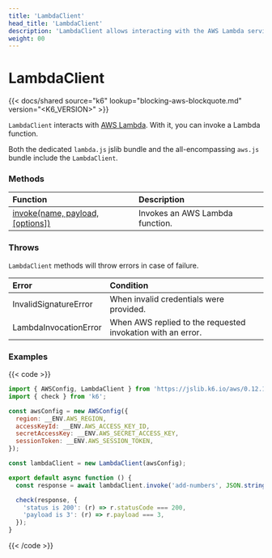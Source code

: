 ```yaml
---
title: 'LambdaClient'
head_title: 'LambdaClient'
description: 'LambdaClient allows interacting with the AWS Lambda service'
weight: 00
---
```


# LambdaClient

{{< docs/shared source="k6" lookup="blocking-aws-blockquote.md" version="<K6_VERSION>" >}}

`LambdaClient` interacts with [AWS Lambda](https://aws.amazon.com/lambda/). With it, you can invoke a Lambda function.

Both the dedicated `lambda.js` jslib bundle and the all-encompassing `aws.js` bundle include the `LambdaClient`.

### Methods

| Function                                                                                                                  | Description                     |
| :------------------------------------------------------------------------------------------------------------------------ | :------------------------------ |
| [invoke(name, payload, [options])](https://grafana.com/docs/k6/<K6_VERSION>/javascript-api/jslib/aws/lambdaclient/invoke) | Invokes an AWS Lambda function. |

### Throws

`LambdaClient` methods will throw errors in case of failure.

| Error                 | Condition                                                   |
| :-------------------- | :---------------------------------------------------------- |
| InvalidSignatureError | When invalid credentials were provided.                     |
| LambdaInvocationError | When AWS replied to the requested invokation with an error. |

### Examples

{{< code >}}

```javascript
import { AWSConfig, LambdaClient } from 'https://jslib.k6.io/aws/0.12.1/lambda.js';
import { check } from 'k6';

const awsConfig = new AWSConfig({
  region: __ENV.AWS_REGION,
  accessKeyId: __ENV.AWS_ACCESS_KEY_ID,
  secretAccessKey: __ENV.AWS_SECRET_ACCESS_KEY,
  sessionToken: __ENV.AWS_SESSION_TOKEN,
});

const lambdaClient = new LambdaClient(awsConfig);

export default async function () {
  const response = await lambdaClient.invoke('add-numbers', JSON.stringify({ x: 1, y: 2 }));

  check(response, {
    'status is 200': (r) => r.statusCode === 200,
    'payload is 3': (r) => r.payload === 3,
  });
}
```

{{< /code >}}
